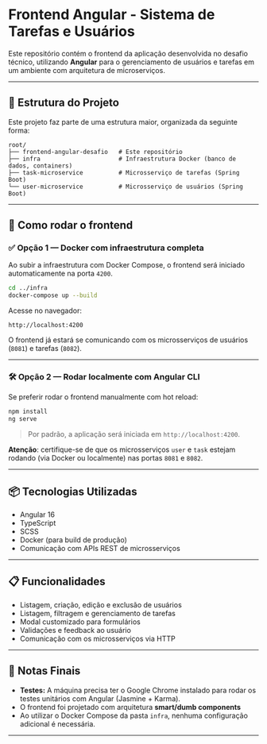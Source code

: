 # Frontend Angular - Sistema de Tarefas e Usuários

Este repositório contém o frontend da aplicação desenvolvida no desafio técnico, utilizando **Angular** para o gerenciamento de usuários e tarefas em um ambiente com arquitetura de microserviços.

---

## 📁 Estrutura do Projeto

Este projeto faz parte de uma estrutura maior, organizada da seguinte forma:

```
root/
├── frontend-angular-desafio   # Este repositório
├── infra                      # Infraestrutura Docker (banco de dados, containers)
├── task-microservice          # Microsserviço de tarefas (Spring Boot)
└── user-microservice          # Microsserviço de usuários (Spring Boot)
```

---

## 🚀 Como rodar o frontend

### ✅ Opção 1 — Docker com infraestrutura completa

Ao subir a infraestrutura com Docker Compose, o frontend será iniciado automaticamente na porta `4200`.

```bash
cd ../infra
docker-compose up --build
```

Acesse no navegador:

```
http://localhost:4200
```

O frontend já estará se comunicando com os microsserviços de usuários (`8081`) e tarefas (`8082`).

---

### 🛠️ Opção 2 — Rodar localmente com Angular CLI

Se preferir rodar o frontend manualmente com hot reload:

```bash
npm install
ng serve
```

> Por padrão, a aplicação será iniciada em `http://localhost:4200`.

**Atenção**: certifique-se de que os microsserviços `user` e `task` estejam rodando (via Docker ou localmente) nas portas `8081` e `8082`.

---

## 📦 Tecnologias Utilizadas

- Angular 16
- TypeScript
- SCSS
- Docker (para build de produção)
- Comunicação com APIs REST de microsserviços

---

## 📋 Funcionalidades

- Listagem, criação, edição e exclusão de usuários
- Listagem, filtragem e gerenciamento de tarefas
- Modal customizado para formulários
- Validações e feedback ao usuário
- Comunicação com os microsserviços via HTTP

---

## 📌 Notas Finais

- **Testes:** A máquina precisa ter o Google Chrome instalado para rodar os testes unitários com Angular (Jasmine + Karma).
- O frontend foi projetado com arquitetura **smart/dumb components**
- Ao utilizar o Docker Compose da pasta `infra`, nenhuma configuração adicional é necessária.

---
